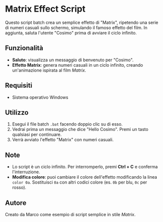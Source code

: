 # Matrix Effect Script

Questo script batch crea un semplice effetto di "Matrix", ripetendo una serie di numeri casuali sullo schermo, simulando il famoso effetto del film. In aggiunta, saluta l'utente "Cosimo" prima di avviare il ciclo infinito.

## Funzionalità

- **Saluto**: visualizza un messaggio di benvenuto per "Cosimo".
- **Effetto Matrix**: genera numeri casuali in un ciclo infinito, creando un'animazione ispirata al film *Matrix*.

## Requisiti

- Sistema operativo Windows

## Utilizzo

1. Esegui il file batch `.bat` facendo doppio clic su di esso.
2. Vedrai prima un messaggio che dice "Hello Cosimo". Premi un tasto qualsiasi per continuare.
3. Verrà avviato l'effetto "Matrix" con numeri casuali.


## Note

- Lo script è un ciclo infinito. Per interromperlo, premi **Ctrl + C** e conferma l'interruzione.
- **Modifica colore**: puoi cambiare il colore dell'effetto modificando la linea `color 0a`. Sostituisci `0a` con altri codici colore (es. `0b` per blu, `0c` per rosso).

## Autore

Creato da Marco come esempio di script semplice in stile *Matrix*.
